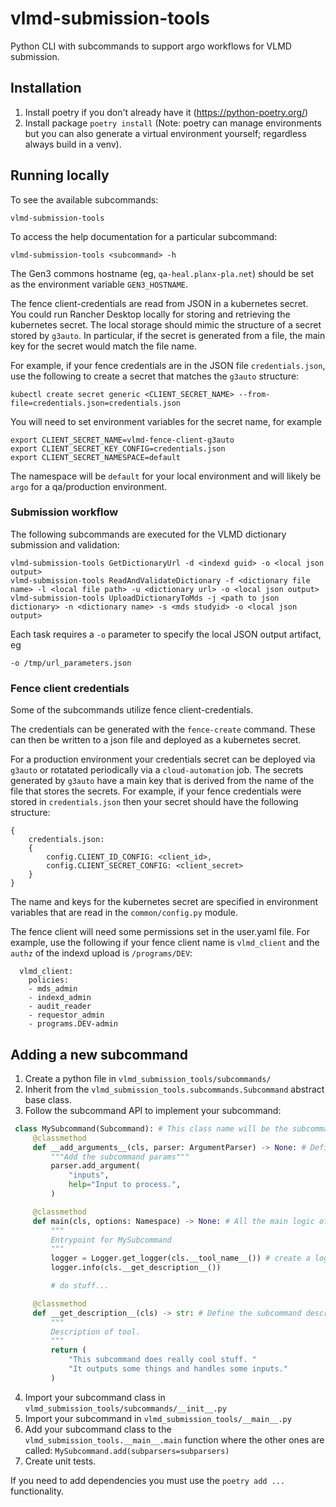 # vlmd-submission-tools

Python CLI with subcommands to support argo workflows for VLMD submission.

## Installation

1. Install poetry if you don't already have it (https://python-poetry.org/)
2. Install package `poetry install` (Note: poetry can manage environments but you can also generate a virtual environment yourself; regardless always build in a venv).

## Running locally

To see the available subcommands:

```
vlmd-submission-tools
```

To access the help documentation for a particular subcommand:

```
vlmd-submission-tools <subcommand> -h
```

The Gen3 commons hostname (eg, `qa-heal.planx-pla.net`) should be set as the environment variable `GEN3_HOSTNAME`.

The fence client-credentials are read from JSON in a kubernetes secret.
You could run Rancher Desktop locally for storing and retrieving the kubernetes secret.
The local storage should mimic the structure of a secret stored by `g3auto`.
In particular, if the secret is generated from a file, the main key for the secret would match the file name.

For example, if your fence credentials are in the JSON file `credentials.json`,
use the following to create a secret that matches the `g3auto` structure:

```
kubectl create secret generic <CLIENT_SECRET_NAME> --from-file=credentials.json=credentials.json
```

You will need to set environment variables for the secret name, for example

```
export CLIENT_SECRET_NAME=vlmd-fence-client-g3auto
export CLIENT_SECRET_KEY_CONFIG=credentials.json
export CLIENT_SECRET_NAMESPACE=default
```

The namespace will be `default` for your local environment and will likely be `argo` for a qa/production environment.

### Submission workflow

The following subcommands are executed for the VLMD dictionary submission and validation:

```
vlmd-submission-tools GetDictionaryUrl -d <indexd guid> -o <local json output>
vlmd-submission-tools ReadAndValidateDictionary -f <dictionary file name> -l <local file path> -u <dictionary url> -o <local json output>
vlmd-submission-tools UploadDictionaryToMds -j <path to json dictionary> -n <dictionary name> -s <mds studyid> -o <local json output>
```

Each task requires a `-o` parameter to specify the local JSON output artifact, eg

`-o /tmp/url_parameters.json`

### Fence client credentials

Some of the subcommands utilize fence client-credentials.

The credentials can be generated with the `fence-create` command. These can then be written to a json file and deployed
as a kubernetes secret.

For a production environment your credentials secret can be
deployed via `g3auto` or rotatated periodically via a `cloud-automation` job.
The secrets generated by `g3auto`
have a main key that is derived from the name of the file
that stores the secrets.
For example, if your fence credentials were stored in `credentials.json`
then your secret should have the following structure:

```
{
    credentials.json:
    {
        config.CLIENT_ID_CONFIG: <client_id>,
        config.CLIENT_SECRET_CONFIG: <client_secret>
    }
}
``````

The name and keys for the kubernetes secret are specified in
environment variables that are read in the `common/config.py` module.

The fence client will need some permissions set in the user.yaml file.
For example, use the following if your fence client name is `vlmd_client` and the `authz` of the indexd upload is `/programs/DEV`:

```
  vlmd_client:
    policies:
    - mds_admin
    - indexd_admin
    - audit_reader
    - requestor_admin
    - programs.DEV-admin
```

## Adding a new subcommand

1. Create a python file in `vlmd_submission_tools/subcommands/`
2. Inherit from the `vlmd_submission_tools.subcommands.Subcommand` abstract base class.
3. Follow the subcommand API to implement your subcommand:

```python
 class MySubcommand(Subcommand): # This class name will be the subcommand to call on the command line
     @classmethod
     def __add_arguments__(cls, parser: ArgumentParser) -> None: # Define your subcommand-specific arguments
         """Add the subcommand params"""
         parser.add_argument(
             "inputs",
             help="Input to process.",
         )

     @classmethod
     def main(cls, options: Namespace) -> None: # All the main logic of your subcommand goes here
         """
         Entrypoint for MySubcommand
         """
         logger = Logger.get_logger(cls.__tool_name__()) # create a logger by importing this class: from vlmd_submission_tools.common.logger import Logger
         logger.info(cls.__get_description__())

         # do stuff...

     @classmethod
     def __get_description__(cls) -> str: # Define the subcommand description which will appear in CLI
         """
         Description of tool.
         """
         return (
             "This subcommand does really cool stuff. "
             "It outputs some things and handles some inputs."
         )
```
4. Import your subcommand class in `vlmd_submission_tools/subcommands/__init__.py`
5. Import your subcommand in `vlmd_submission_tools/__main__.py`
6. Add your subcommand class to the `vlmd_submission_tools.__main__.main` function where the other ones are called: `MySubcommand.add(subparsers=subparsers)`
7. Create unit tests.

If you need to add dependencies you must use the `poetry add ...` functionality.
